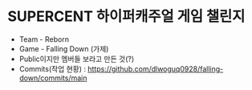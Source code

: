 # SUPERCENT 하이퍼캐주얼 게임 챌린지 
- Team - Reborn
- Game - Falling Down (가제)
- Public이지만 멤버들 보라고 만든 것(?)
- Commits(작업 현황) : https://github.com/dlwoguq0928/falling-down/commits/main
